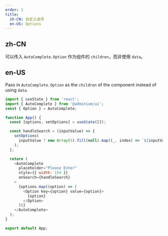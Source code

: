 ```yaml
---
order: 1
title:
  zh-CN: 自定义选项
  en-US: Options
---
```


## zh-CN

可以传入 `AutoComplete.Option` 作为组件的 `children`，而非使用 `data`。

## en-US

Pass in `AutoComplete.Option` as the `children` of the component instead of using `data`.

```js
import { useState } from 'react';
import { AutoComplete } from '@adminium/ui';
const { Option } = AutoComplete;

function App() {
  const [options, setOptions] = useState([]);

  const handleSearch = (inputValue) => {
    setOptions(
      inputValue ? new Array(5).fill(null).map((_, index) => `${inputValue}_${index}`) : []
    );
  };

  return (
    <AutoComplete
      placeholder="Please Enter"
      style={{ width: 154 }}
      onSearch={handleSearch}
    >
      {options.map((option) => (
        <Option key={option} value={option}>
          {option}
        </Option>
      ))}
    </AutoComplete>
  );
}

export default App;
```
